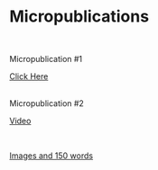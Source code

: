 # Micropublications

<br>

Micropublication #1 

<a href="https://github.com/marksleator/Micropublications/blob/master/Micropublication.jpg">Click Here</a>

<br>
Micropublication #2

<a href="https://github.com/marksleator/Micropublications/blob/master/Yesteryear.mp4">Video</a>

<br>

<a href="https://github.com/marksleator/Micropublications/tree/master/Hand%20In">Images and 150 words</a>
